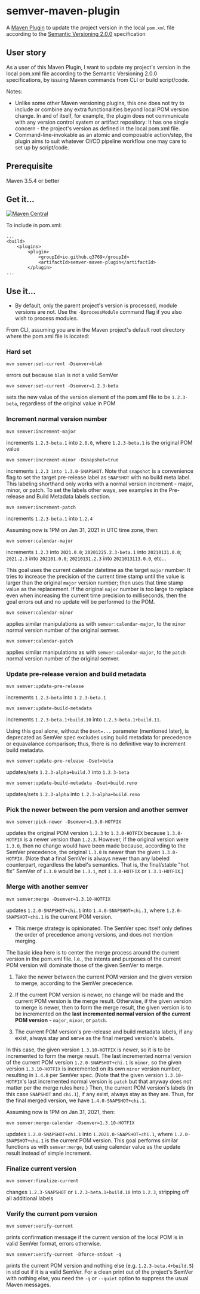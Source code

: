 # semver-maven-plugin

A [Maven Plugin](https://maven.apache.org/plugins/index.html) to update the project version in the local `pom.xml`
file according to the [Semantic Versioning 2.0.0](https://semver.org/) specification

## User story

As a user of this Maven Plugin, I want to update my project's version in the local pom.xml file according
to the Semantic Versioning 2.0.0 specifications, by issuing Maven commands from CLI or build script/code.

Notes:

- Unlike some other Maven versioning plugins, this one does not try to include or combine any extra functionalities
  beyond local POM version change. In and of itself, for example, the plugin does not communicate with any version
  control system or artifact repository: It has one single concern - the project's version as defined in the local
  pom.xml file.
- Command-line-invokable as an atomic and composable action/step, the plugin aims to suit whatever CI/CD pipeline
  workflow one may care to set up by script/code.

## Prerequisite

Maven 3.5.4 or better

## Get it...

[![Maven Central](https://img.shields.io/maven-central/v/io.github.q3769/semver-maven-plugin.svg?label=Maven%20Central)](https://search.maven.org/search?q=g:%22io.github.q3769%22%20AND%20a:%22semver-maven-plugin%22)

To include in pom.xml:

```
...
<build>
    <plugins>
        <plugin>
            <groupId>io.github.q3769</groupId>
            <artifactId>semver-maven-plugin</artifactId>
        </plugin>
...
```            

## Use it...

- By default, only the parent project's version is processed, module versions are not. Use the `-DprocessModule` command
  flag if you also wish to process modules.

From CLI, assuming you are in the Maven project's default root directory where the pom.xml file is located:

### Hard set

```shell
mvn semver:set-current -Dsemver=blah
```

errors out because `blah` is not a valid SemVer

```shell
mvn semver:set-current -Dsemver=1.2.3-beta
```

sets the new value of the version element of the pom.xml file to be `1.2.3-beta`, regardless of the original value in
POM

### Increment normal version number

```shell
mvn semver:increment-major
```

increments `1.2.3-beta.1` into `2.0.0`, where `1.2.3-beta.1` is the original POM value

```shell
mvn semver:increment-minor -Dsnapshot=true
```

increments `1.2.3 into 1.3.0-SNAPSHOT`. Note that `snapshot` is a convenience flag to set the target pre-release label
as `SNAPSHOT` with no build meta label. This labeling shorthand only works with a normal version increment - major,
minor, or patch. To set the labels other ways, see examples in the Pre-release and Build Metadata labels section.

```shell
mvn semver:increment-patch
```

increments `1.2.3-beta.1` into `1.2.4`

Assuming now is 1PM on Jan 31, 2021 in UTC time zone, then:

```shell
mvn semver:calendar-major
```

increments `1.2.3` into `2021.0.0`; `20201225.2.3-beta.1` into `20210131.0.0`; `2021.2.3`
into `202101.0.0`; `20210131.2.3` into `2021013113.0.0`, etc...

This goal uses the current calendar datetime as the target `major` number: It tries to increase the precision
of the current time stamp until the value is larger than the original `major` version number; then uses that
time stamp value as the replacement. If the original `major` number is too large to replace even when increasing
the current time precision to milliseconds, then the goal errors out and no update will be performed to the POM.

```shell
mvn semver:calendar-minor
```

applies similar manipulations as with `semver:calendar-major`, to the `minor` normal version number of the original
semver.

```shell
mvn semver:calendar-patch
```

applies similar manipulations as with `semver:calendar-major`, to the `patch` normal version number of the original
semver.

### Update pre-release version and build metadata

```shell
mvn semver:update-pre-release
```

increments `1.2.3-beta` into `1.2.3-beta.1`

```shell
mvn semver:update-build-metadata
```

increments `1.2.3-beta.1+build.10` into `1.2.3-beta.1+build.11`.

Using this goal alone, without the `Dset=...` parameter (mentioned later), is deprecated as SemVer spec
excludes using build metadata for precedence or equavalance comparison; thus, there is no definitive way
to increment build metadata.

```shell
mvn semver:update-pre-release -Dset=beta
```

updates/sets `1.2.3-alpha+build.7` into `1.2.3-beta`

```shell
mvn semver:update-build-metadata -Dset=build.reno
```

updates/sets `1.2.3-alpha` into `1.2.3-alpha+build.reno`

### Pick the newer between the pom version and another semver

```shell
mvn semver:pick-newer -Dsemver=1.3.0-HOTFIX
```

updates the original POM version `1.2.3` to `1.3.0-HOTFIX` because `1.3.0-HOTFIX` is a newer version than `1.2.3`.
However, if the original version were `1.3.0`, then no change would have been made because, according to the SemVer
precedence, the original `1.3.0` is newer than the given `1.3.0-HOTFIX`. (Note that a final SemVer is always newer
than any labeled counterpart, regardless the label's semantics. That is, the final/stable "hot fix" SemVer of `1.3.0`
would be `1.3.1`, not `1.3.0-HOTFIX` or `1.3.1-HOTFIX`.)

### Merge with another semver

```shell
mvn semver:merge -Dsemver=1.3.10-HOTFIX
```

updates `1.2.0-SNAPSHOT+chi.1` into `1.4.0-SNAPSHOT+chi.1`, where `1.2.0-SNAPSHOT+chi.1` is the current POM version.

- This merge strategy is opinionated. The SemVer spec itself only defines the order of precedence among versions, and
  does not mention merging.

The basic idea here is to center the merge process around the current version in the pom.xml file. I.e., the intents and
purposes of the current POM version will dominate those of the given SemVer to merge.

1. Take the newer between the current POM version and the given version to merge, according to the SemVer precedence.

2. If the current POM version is newer, no change will be made and the current POM version is the merge result.
   Otherwise, if the given version to merge is newer, then to form the merge result, the given version is to be
   incremented on the **last incremented normal version of the current POM version** - `major`, `minor`, or `patch`.

4. The current POM version's pre-release and build metadata labels, if any exist, always stay and serve as the final
   merged version's labels.

In this case, the given version `1.3.10-HOTFIX` is newer, so it is to be incremented to form the merge result. The
last incremented normal version of the current POM version `1.2.0-SNAPSHOT+chi.1` is `minor`, so the given version
`1.3.10-HOTFIX` is incremented on its own `minor` version number, resulting in `1.4.0` per SemVer spec. (Note that the
given version `1.3.10-HOTFIX`'s last incremented normal version is `patch` but that anyway does not matter per the merge
rules here.) Then, the current POM version's labels (in this case `SNAPSHOT` and `chi.1`), if any exist, always stay as
they are. Thus, for the final merged version, we have `1.4.0-SNAPSHOT+chi.1`.

Assuming now is 1PM on Jan 31, 2021, then:

```shell
mvn semver:merge-calendar -Dsemver=1.3.10-HOTFIX
```

updates `1.2.0-SNAPSHOT+chi.1` into `1.2021.0-SNAPSHOT+chi.1`, where `1.2.0-SNAPSHOT+chi.1` is the current POM version.
This goal performs similar functions as with `semver:merge`, but using calendar value as the update result instead of
simple increment.

### Finalize current version

```shell
mvn semver:finalize-current
```

changes `1.2.3-SNAPSHOT` or `1.2.3-beta.1+build.10` into `1.2.3`, stripping off all additional labels

### Verify the current pom version

```shell
mvn semver:verify-current
```

prints confirmation message if the current version of the local POM is in valid SemVer format, errors otherwise.

```shell
mvn semver:verify-current -Dforce-stdout -q
```

prints the current POM version and nothing else (e.g. `1.2.3-beta.4+build.5`) in std out if it is a valid SemVer. 
For a clean print out of the project's SemVer with nothing else, you need the `-q` or `--quiet` option to suppress 
the usual Maven messages.
